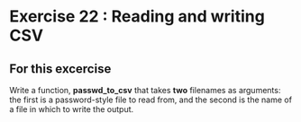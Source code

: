 # Exercise 22 : Reading and writing CSV

## For this excercise
Write a function, __passwd_to_csv__ that takes __two__ filenames as arguments:
the first is a password-style file to read from, and the second is the name of a file 
in which to write the output.